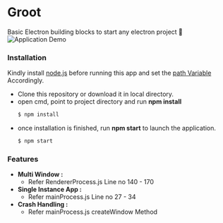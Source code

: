 # Groot
Basic Electron building blocks to start any electron project   :grimacing:
![Application Demo](src/asset/app_dmo.gif)


### Installation  
Kindly install [node.js](https://nodejs.org/en/download/) before running this app and set the 
[path Variable](https://stackoverflow.com/questions/27864040/fixing-npm-path-in-windows-8-and-10/27864331) Accordingly.

* Clone this repository or download it in local directory.
* open cmd, point to  project directory and  run **npm install** 
  ```bash
  $ npm install 
  ```
* once installation is finished, run **npm start** to launch the application.
  ```bash
  $ npm start
  ```

### Features
  * **Multi Window :**
    * Refer RendererProcess.js Line no 140 - 170 
  * **Single Instance App :**
    * Refer mainProcess.js Line no 27 - 34 
  * **Crash Handling :**
    * Refer mainProcess.js createWindow Method 